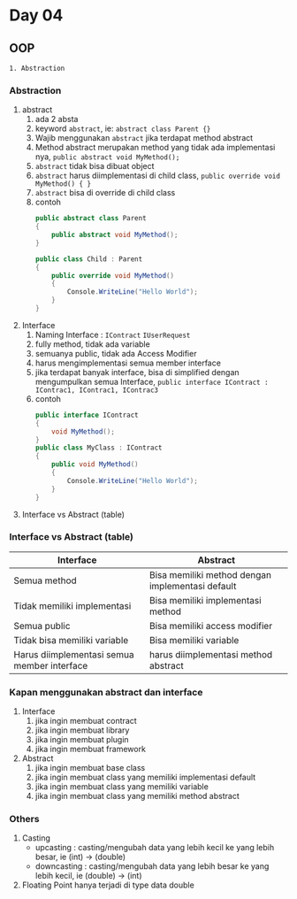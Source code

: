 # Day 04

## OOP
    1. Abstraction


### Abstraction
1. abstract
    1. ada 2 absta
    1. keyword `abstract`, ie: `abstract class Parent {}`
    1. Wajib menggunakan `abstract` jika terdapat method abstract
    1. Method abstract merupakan method yang tidak ada implementasi nya, `public abstract void MyMethod();`
    1. `abstract` tidak bisa dibuat object
    1. `abstract` harus diimplementasi di child class, `public override void MyMethod() { }`
    1. `abstract` bisa di override di child class
    1. contoh
        ```csharp
        public abstract class Parent
        {
            public abstract void MyMethod();
        }

        public class Child : Parent
        {
            public override void MyMethod()
            {
                Console.WriteLine("Hello World");
            }
        }
        ```
2. Interface
    1. Naming Interface : `IContract` `IUserRequest`
    1. fully method, tidak ada variable
    1. semuanya public, tidak ada Access Modifier 
    1. harus mengimplementasi semua member interface
    1. jika terdapat banyak interface, bisa di simplified dengan mengumpulkan semua Interface, `public interface IContract : IContrac1, IContrac1, IContrac3`
    1. contoh
        ```csharp
        public interface IContract
        {
            void MyMethod();
        }
        public class MyClass : IContract
        {
            public void MyMethod()
            {
                Console.WriteLine("Hello World");
            }
        }
        ```
3. Interface vs Abstract (table)
### Interface vs Abstract (table)

| Interface | Abstract |
| --- | --- |
| Semua method | Bisa memiliki method dengan implementasi default |
| Tidak memiliki implementasi | Bisa memiliki implementasi method |
| Semua public | Bisa memiliki access modifier |
| Tidak bisa memiliki variable | Bisa memiliki variable |
| Harus diimplementasi semua member interface | harus diimplementasi method abstract |

### Kapan menggunakan abstract dan interface
1. Interface
    1. jika ingin membuat contract
    1. jika ingin membuat library
    1. jika ingin membuat plugin
    1. jika ingin membuat framework
1. Abstract
    1. jika ingin membuat base class
    1. jika ingin membuat class yang memiliki implementasi default
    1. jika ingin membuat class yang memiliki variable
    1. jika ingin membuat class yang memiliki method abstract

### Others
1. Casting
    - upcasting : casting/mengubah data yang lebih kecil ke yang lebih besar, ie (int) -> (double)
    - downcasting : casting/mengubah data yang lebih besar ke yang lebih kecil, ie (double) -> (int)
2. Floating Point hanya terjadi di type data double
